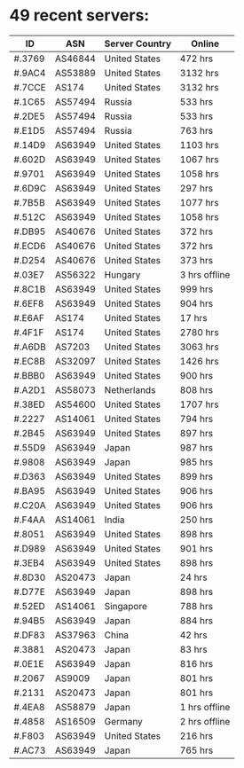 # 49 recent servers:

| ID | ASN | Server Country | Online |
| ------ | ------ | ------ | ------ |
| #.3769 | AS46844 | United States | 472 hrs |
| #.9AC4 | AS53889 | United States | 3132 hrs |
| #.7CCE | AS174 | United States | 3132 hrs |
| #.1C65 | AS57494 | Russia | 533 hrs |
| #.2DE5 | AS57494 | Russia | 533 hrs |
| #.E1D5 | AS57494 | Russia | 763 hrs |
| #.14D9 | AS63949 | United States | 1103 hrs |
| #.602D | AS63949 | United States | 1067 hrs |
| #.9701 | AS63949 | United States | 1058 hrs |
| #.6D9C | AS63949 | United States | 297 hrs |
| #.7B5B | AS63949 | United States | 1077 hrs |
| #.512C | AS63949 | United States | 1058 hrs |
| #.DB95 | AS40676 | United States | 372 hrs |
| #.ECD6 | AS40676 | United States | 372 hrs |
| #.D254 | AS40676 | United States | 373 hrs |
| #.03E7 | AS56322 | Hungary | 3 hrs offline |
| #.8C1B | AS63949 | United States | 999 hrs |
| #.6EF8 | AS63949 | United States | 904 hrs |
| #.E6AF | AS174 | United States | 17 hrs |
| #.4F1F | AS174 | United States | 2780 hrs |
| #.A6DB | AS7203 | United States | 3063 hrs |
| #.EC8B | AS32097 | United States | 1426 hrs |
| #.BBB0 | AS63949 | United States | 900 hrs |
| #.A2D1 | AS58073 | Netherlands | 808 hrs |
| #.38ED | AS54600 | United States | 1707 hrs |
| #.2227 | AS14061 | United States | 794 hrs |
| #.2B45 | AS63949 | United States | 897 hrs |
| #.55D9 | AS63949 | Japan | 987 hrs |
| #.9808 | AS63949 | Japan | 985 hrs |
| #.D363 | AS63949 | United States | 899 hrs |
| #.BA95 | AS63949 | United States | 906 hrs |
| #.C20A | AS63949 | United States | 906 hrs |
| #.F4AA | AS14061 | India | 250 hrs |
| #.8051 | AS63949 | United States | 898 hrs |
| #.D989 | AS63949 | United States | 901 hrs |
| #.3EB4 | AS63949 | United States | 898 hrs |
| #.8D30 | AS20473 | Japan | 24 hrs |
| #.D77E | AS63949 | Japan | 898 hrs |
| #.52ED | AS14061 | Singapore | 788 hrs |
| #.94B5 | AS63949 | Japan | 884 hrs |
| #.DF83 | AS37963 | China | 42 hrs |
| #.3881 | AS20473 | Japan | 83 hrs |
| #.0E1E | AS63949 | Japan | 816 hrs |
| #.2067 | AS9009 | Japan | 801 hrs |
| #.2131 | AS20473 | Japan | 801 hrs |
| #.4EA8 | AS58879 | Japan | 1 hrs offline |
| #.4858 | AS16509 | Germany | 2 hrs offline |
| #.F803 | AS63949 | United States | 216 hrs |
| #.AC73 | AS63949 | Japan | 765 hrs |

